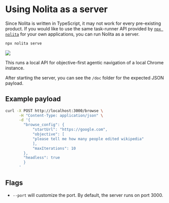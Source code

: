 # Using Nolita as a server

Since Nolita is written in TypeScript, it may not work for every pre-existing product. If you would like to use the same task-runner API provided by [`npx nolita`](./tasks.html) for your own applications, you can run Nolita as a server.

```sh
npx nolita serve
```

![](https://content.hdr.is/serve.gif)

This runs a local API for objective-first agentic navigation of a local Chrome instance. 

After starting the server, you can see the `/doc` folder for the expected JSON payload.

## Example payload

```sh
curl -X POST http://localhost:3000/browse \
      -H "Content-Type: application/json" \
      -d '{
        "browse_config": {
            "startUrl": "https://google.com",
            "objective": [
            "please tell me how many people edited wikipedia"
            ],
            "maxIterations": 10
        },
        "headless": true
        }
      '
```

## Flags

- `--port` will customize the port. By default, the server runs on port 3000.
